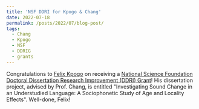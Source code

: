 ```yaml
---
title: 'NSF DDRI for Kpogo & Chang'
date: 2022-07-18
permalink: /posts/2022/07/blog-post/
tags:
  - Chang
  - Kpogo
  - NSF
  - DDRIG
  - grants
---
```


Congratulations to <a href="https://www.felixkpogo.com/" target="_blank" rel="noopener noreferrer">Felix Kpogo</a> on receiving a <a href="https://www.nsf.gov/funding/opportunities/ling-ddri-linguistics-program-doctoral-dissertation-research" target="_blank">National Science Foundation Doctoral Dissertation Research Improvement (DDRI) Grant</a>! His dissertation project, advised by Prof. Chang, is entitled "Investigating Sound Change in an Understudied Language: A Sociophonetic Study of Age and Locality Effects". Well-done, Felix!
